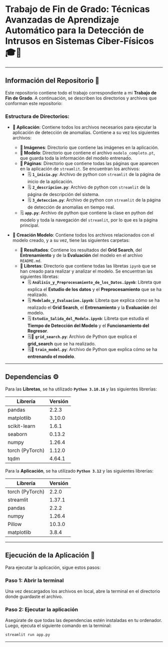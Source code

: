 # Trabajo de Fin de Grado: Técnicas Avanzadas de Aprendizaje Automático para la Detección de Intrusos en Sistemas Ciber-Físicos 🎓🔐

---

## Información del Repositorio 📂

Este repositorio contiene todo el trabajo correspondiente a mi **Trabajo de Fin de Grado**. A continuación, se describen los directorios y archivos que conforman este repositorio:

### Estructura de Directorios:

- **📂 Aplicación**: Contiene todos los archivos necesarios para ejecutar la aplicación de detección de anomalías. Contiene a su vez los siguientes archivos:
  - **📂 Imágenes**:
    Directorio que contiene las imágenes en la aplicación.
  - **📂 Modelo**:
    Directorio que contiene el archivo `modelo_completo.pt`, que guarda toda la información del modelo entrenado.
  - **📂 Páginas**: Directorio que contiene todas las páginas que aparecen en la aplicación de `streamlit`. Se encuentran los archivos:
    - 🗒️ **`1_inicio.py`**: Archivo de python con `streamlit` de la página de inicio de la aplicación.
    - 🗒️ **`2_descripcion.py`**: Archivo de python con `streamlit` de la página de descripción del sistema.
    - 🗒️ **`3_deteccion.py`**: Archivo de python con `streamlit` de la página de detección de anomalías en tiempo real.
  - 🗒️ **`app.py`**: Archivo de python que contiene la clase en python del modelo y toda la navegación del `streamlit`, por lo que es la página principal.

- **📂 Creación Modelo**: Contiene todos los archivos relacionados con el modelo creado, y a su vez, tiene las siguientes carpetas:
  - **📂 Resultados**: Contiene los resultados del **Grid Search**, del **Entrenamiento** y de la **Evaluación** del modelo en el archivo `README.md`.
  - **📂 Libretas**: Directorio que contiene todas las libretas `ipynb` que se han creado para realizar y analizar el modelo. Se encuentran las siguientes libretas:
    - 🗒️ **`Análisis_y_Preprocesamiento_de_los_Datos.ipynb`**: Libreta que explica el **Estudio de los datos** y el **Preprocesamiento** que se ha realizado.
    - 🗒️ **`Modelado_y_Evaluacion.ipynb`**: Libreta que explica cómo se ha realizado el **Grid Search**, el **Entrenamiento** y la **Evaluación** del modelo.
    - 🗒️ **`Estudio_Salida_del_Modelo.ipynb`**: Libreta que estudia el **Tiempo de Detección del Modelo** y el **Funcionamiento del Regresor**.
    - 🗒️🐍 **`grid_search.py`**: Archivo de Python que explica el **grid_search** que se ha realizado.
    - 🗒️🐍 **`train_model.py`**: Archivo de Python que explica cómo se ha **entrenando el modelo**.
---

## Dependencias ⚙️

Para las **Libretas**, se ha utilizado **`Python 3.10.16`** y las siguientes librerías:

| Librería       | Versión   |
|----------------|-----------|
| pandas         | 2.2.3     |
| matplotlib     | 3.10.0    |
| scikit-learn   | 1.6.1     |
| seaborn        | 0.13.2    |
| numpy          | 1.26.4    |
| torch (PyTorch)| 1.12.0    |
| tqdm           | 4.64.1    |

Para la **Aplicación**, se ha utilizado **`Python 3.12`** y las siguientes librerías:

| Librería       | Versión   |
|----------------|-----------|
| torch (PyTorch)| 2.2.0     |
| streamlit      | 1.37.1    |
| pandas         | 2.2.2     |
| numpy          | 1.26.4    |
| Pillow         | 10.3.0    |
| matplotlib     | 3.8.4     |


---


## Ejecución de la Aplicación 🚀  

Para ejecutar la aplicación, sigue estos pasos:  

### Paso 1: Abrir la terminal  
Una vez descargados los archivos en local, abre la terminal en el directorio donde guardaste el archivo.  

### Paso 2: Ejecutar la aplicación  
Asegúrate de que todas las dependencias estén instaladas en tu ordenador. Luego, ejecuta el siguiente comando en la terminal:  

```bash
streamlit run app.py
```

---
